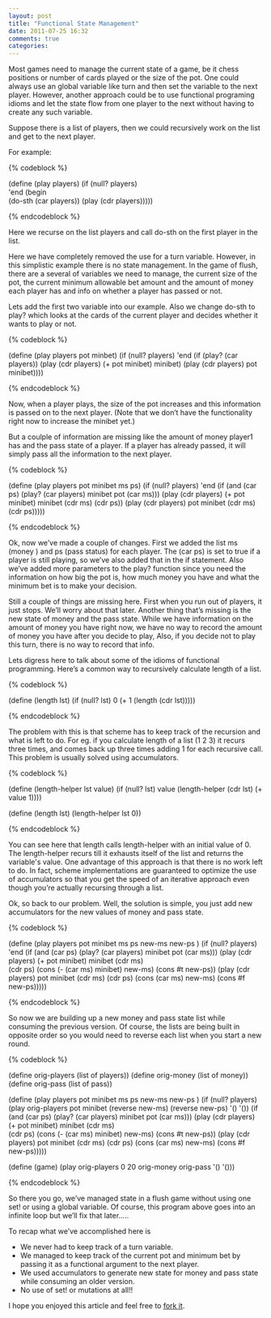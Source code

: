 ```yaml
---
layout: post
title: "Functional State Management"
date: 2011-07-25 16:32
comments: true
categories: 
---
```


Most games need to manage the current state of a game, be it chess positions or number of cards played or the size of the pot. One could always use an global variable like turn and then set the variable to the next player. However, another approach could be to use functional programing idioms and let the state flow from one player to the next without having to create any such variable.

Suppose there is a list of players, then we could recursively work on the list and get to the next player.

For example:

{% codeblock %}

(define (play players)
    (if  (null? players)	 
     'end
     (begin  
      (do-sth (car players))
      (play (cdr players)))))

{% endcodeblock %}

Here we recurse on the list players and call do-sth on the first player in the list.

Here we have completely removed the use for a turn variable. However, in this simplistic example there is no  state management. In the game of flush, there are a several of variables we need to manage, the current size of the pot, the current minimum allowable bet amount and the amount of money each player has and info on whether a player has passed or not.

Lets add the first two variable into our example. Also we change do-sth to play? which looks at the cards of the current player and decides whether it wants to play or not.

{% codeblock %}

(define (play players pot minbet)
    (if (null? players) 
	'end
	(if (play? (car players))
	    (play (cdr players) (+ pot minibet) minibet)
	    (play (cdr players) pot minibet))))

{% endcodeblock %}

Now, when a player plays, the size of the pot increases and this information is passed on to the next player. (Note that we don’t have the functionality right now to increase the minibet yet.)

But a coulple of information are missing like the amount of money player1 has and the pass state of a player. If a player has already passed, it will simply pass all the information to the next player.

{% codeblock %}

(define (play players pot minibet ms ps)
    (if (null? players) 
	'end
	(if (and (car ps) (play? (car players) minibet pot (car ms)))
	    (play (cdr players) (+ pot minibet) minibet (cdr ms)  (cdr ps))
	    (play (cdr players) pot minibet (cdr ms) (cdr ps)))))

{% endcodeblock %}

Ok, now we’ve made a couple of changes. First we added the list ms (money ) and ps (pass status) for each player. The (car ps) is set to true if a player is still playing, so we’ve also added that in the if statement. Also we’ve added more parameters to the play? function since you need the information on how big the pot is, how much money you have and what the minimum bet is to make your decision.

Still a couple of things are missing here. First when you run out of players, it just stops. We’ll worry about that later. Another thing that’s missing is the new state of money and the pass state. While we have information on the amount of money you have right now, we have no way to record the amount of money you have after you decide to play, Also, if you decide not to play this turn, there is no way to record that info.

Lets digress here to talk about some of the idioms of functional programming. Here’s a common way to recursively calculate length of a list.

{% codeblock %}

(define (length lst)
    (if (null? lst) 
	0 
	(+ 1 (length (cdr lst)))))

{% endcodeblock %}

The problem with this is that scheme has to keep track of the recursion and what is left to do. For eg. if you calculate length of a list (1 2 3) it recurs three times, and comes back up three times adding 1 for each recursive call. This problem is usually solved using accumulators.

{% codeblock %}

(define (length-helper lst value)
    (if (null? lst) 
	value
	(length-helper (cdr lst) (+ value 1))))

(define (length lst)
    (length-helper lst 0))

{% endcodeblock %}
           
You can see here that length calls length-helper with an initial value of 0. The length-helper recurs till it exhausts itself of the list and returns the variable's value. One advantage of this approach is that there is no work left to do. In fact, scheme implementations are guaranteed to optimize the use of accumulators so that you get the speed of an iterative approach even though you’re actually recursing through a list.

Ok, so back to our problem. Well, the solution is simple, you just add new accumulators for the new values of money and pass state.

{% codeblock %}

(define (play players pot minibet ms ps new-ms new-ps )
    (if (null? players) 
	'end
	 (if (and (car ps) (play? (car players) minibet pot (car ms)))
	     (play (cdr players) 
		   (+ pot minibet)
		   minibet
		   (cdr ms)  
		   (cdr ps)
		   (cons (- (car ms) minibet)  new-ms)
		   (cons #t new-ps))
	     (play (cdr players) 
		   pot 
		   minibet 
		   (cdr ms) 
		   (cdr ps)
		   (cons (car ms) new-ms)
		   (cons #f new-ps)))))

{% endcodeblock %}


So now we are building up a new money and pass state list while consuming the previous version. Of course, the lists are being built in opposite order so you would need to reverse each list when you start a new round.


{% codeblock %}

(define orig-players (list of players))
(define orig-money (list of money))
(define orig-pass (list of pass))

(define (play players pot minibet ms ps new-ms new-ps )
    (if (null? players)
	(play orig-players pot minibet (reverse new-ms) (reverse new-ps) '() '())
	(if (and (car ps) (play? (car players) minibet pot (car ms)))
	    (play (cdr players) 
		  (+ pot minibet)
		  minibet
		  (cdr ms)  
		  (cdr ps)
		  (cons (- (car ms) minibet)  new-ms)
		  (cons #t new-ps))
	    (play (cdr players) 
		  pot 
		  minibet 
		  (cdr ms) 
		  (cdr ps)
		  (cons (car ms) new-ms)
		  (cons #f new-ps)))))

(define (game)
    (play orig-players 0 20 orig-money orig-pass '() '()))

{% endcodeblock %}

So there you go, we’ve managed state in a flush game without using one set! or using a global variable. Of course, this program above goes into an infinite loop but we’ll fix that later.....

To recap what we’ve accomplished here is 

* We never had to keep track of a turn variable. 
* We managed to keep track of the current pot and minimum bet by passing it as a functional argument to the next player.
* We used accumulators to generate new state for money and pass state while consuming an older version.
* No use of set! or mutations at all!!

I hope you enjoyed this article and feel free to [fork it](http://github.com/alokthapa/flush). 




